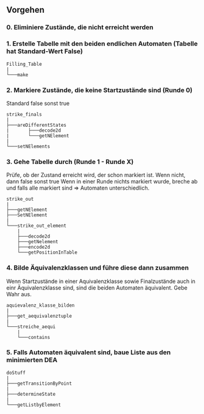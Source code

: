 ## Vorgehen

### 0. Eliminiere Zustände, die nicht erreicht werden 


### 1. Erstelle Tabelle mit den beiden endlichen Automaten (Tabelle hat Standard-Wert False)
```
Filling_Table
|
└───make
```
### 2. Markiere Zustände, die keine Startzustände sind (Runde 0)
Standard false sonst true

```
strike_finals
|
├───areDifferentStates
|	    ├───decode2d
|	    └───getNElement
|
└───setNElements
```

### 3. Gehe Tabelle durch (Runde 1 - Runde X)
Prüfe, ob der Zustand erreicht wird, der schon markiert ist. Wenn nicht, dann false sonst true
Wenn in einer Runde nichts markiert wurde, breche ab und falls alle markiert sind => Automaten unterschiedlich.

```
strike_out
|
├───getNElement
├───SetNElement
|
└───strike_out_element
	|
	├───decode2d
	├───getNelement
	├───encode2d
	└───getPositionInTable
```

### 4. Bilde Äquivalenzklassen und führe diese dann zusammen
Wenn Startzustände in einer Aquivalenzklasse sowie Finalzustände auch in einr Äquivalenzklasse sind, sind die beiden Automaten
äquivalent. Gebe Wahr aus.

```
aquievalenz_klasse_bilden
|
├───get_aequivalenztuple
|
└───streiche_aequi
	|
	└───contains
 ```
### 5. Falls Automaten äquivalent sind, baue Liste aus den minimierten DEA
 
 ```
doStuff
|
├───getTransitionByPoint
|
├───determineState
|
└───getListbyElement
 ```
